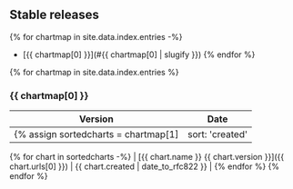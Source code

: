 ## Stable releases

{% for chartmap in site.data.index.entries -%}
- [{{ chartmap[0] }}](#{{ chartmap[0] | slugify }})
{% endfor %}

{% for chartmap in site.data.index.entries %}
### {{ chartmap[0] }}

| Version | Date |
|---------|------|
  {% assign sortedcharts = chartmap[1] | sort: 'created' | reverse -%}
  {% for chart in sortedcharts -%}
| [{{ chart.name }} {{ chart.version }}]({{ chart.urls[0] }}) | {{ chart.created | date_to_rfc822 }} |
  {% endfor %}
{% endfor %}
